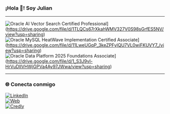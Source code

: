 ### ¡Hola 👋! Soy Julian  

---

<!-- Badges de Certificaciones -->
![Oracle AI Vector Search Certified Professional](https://img.shields.io/badge/Oracle%20AI%20Vector%20Search-Certified%20Professional-red?style=for-the-badge&logo=oracle)](https://drive.google.com/file/d/1TLQCs67rXkahWMV327V0S98sGrfES5NV/view?usp=sharing)  
![Oracle MySQL HeatWave Implementation Certified Associate](https://img.shields.io/badge/Oracle%20MySQL%20HeatWave-Implementation%20Certified%20Associate-blue?style=for-the-badge&logo=mysql)](https://drive.google.com/file/d/11LweUGqP_3keZPFylQU7VL0wiFKUVY7_/view?usp=sharing)  
![Oracle Data Platform 2025 Foundations Associate](https://img.shields.io/badge/Oracle%20Data%20Platform-2025%20Foundations%20Associate%20(1Z0--1195--25)-orange?style=for-the-badge&logo=oracle)](https://drive.google.com/file/d/1_S3J9vl-HrVuDlIVHWjGPVa4Ay97JWwa/view?usp=sharing)  

---

### 🌐 Conecta conmigo  

[![LinkedIn](https://img.shields.io/badge/LinkedIn-Julian-blue?style=for-the-badge&logo=linkedin)](https://www.linkedin.com/in/julicardenas/)  
[![Web](https://img.shields.io/badge/Web-juliandev.com-black?style=for-the-badge&logo=google-chrome)](https://juliyonose7.github.io/Portafolio-Definitivo/)  
[![Credly](https://img.shields.io/badge/Credly-Certificaciones-orange?style=for-the-badge&logo=credly)](https://www.credly.com/users/julian-david-cardenas-guevara/badges#credly)
